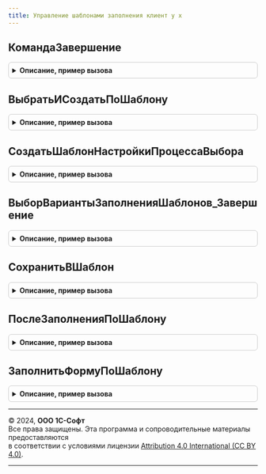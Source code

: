 ```yaml
---
title: Управление шаблонами заполнения клиент у х
---
```



## КомандаЗавершение
<details style="margin: 1em 0; padding: 0.5em; border: 1px solid #ccc; border-radius: 6px;">

<summary style="font-weight: bold; cursor: pointer;">Описание, пример вызова</summary>

```bsl
// Модуль предназначен для реализации фукнциональности механизма шаблонов
// заполнения контексте клиентского кода.
////////////////////////////////////////////////////////////////////////////////

Функция КомандаЗавершение(ВыбранноеЗначение, ДопПараметр) Экспорт
```

Пример вызова
```bsl
Результат = УправлениеШаблонамиЗаполненияКлиентУХ.КомандаЗавершение(ВыбранноеЗначение, ДопПараметр) 
```
</details>

## ВыбратьИСоздатьПоШаблону
<details style="margin: 1em 0; padding: 0.5em; border: 1px solid #ccc; border-radius: 6px;">

<summary style="font-weight: bold; cursor: pointer;">Описание, пример вызова</summary>

```bsl

// По эталонному элементу ЭталонныйЭлементВход (например, пустая ссылка на справочник)
// выбирает шаблон и создает новый элемент по шаблону.
Функция ВыбратьИСоздатьПоШаблону(ЭталонныйЭлементВход) Экспорт
```

Пример вызова
```bsl
Результат = УправлениеШаблонамиЗаполненияКлиентУХ.ВыбратьИСоздатьПоШаблону(ЭталонныйЭлементВход) 
```
</details>

## СоздатьШаблонНастройкиПроцессаВыбора
<details style="margin: 1em 0; padding: 0.5em; border: 1px solid #ccc; border-radius: 6px;">

<summary style="font-weight: bold; cursor: pointer;">Описание, пример вызова</summary>

```bsl

// Создаёт новый шаблон заполнения для справочника НастройкаВыбораВход,
// выставляя наименование шаблона НаименованиеВход.
Процедура СоздатьШаблонНастройкиПроцессаВыбора(НастройкаВыбораВход, ВариантЗаполненияВход, НаименованиеВход) Экспорт
```

Пример вызова
```bsl
УправлениеШаблонамиЗаполненияКлиентУХ.СоздатьШаблонНастройкиПроцессаВыбора(НастройкаВыбораВход, ВариантЗаполненияВход, НаименованиеВход));
```
</details>

## ВыборВариантыЗаполненияШаблонов_Завершение
<details style="margin: 1em 0; padding: 0.5em; border: 1px solid #ccc; border-radius: 6px;">

<summary style="font-weight: bold; cursor: pointer;">Описание, пример вызова</summary>

```bsl

Процедура ВыборВариантыЗаполненияШаблонов_Завершение(Результат, ДополнительныеПараметры) Экспорт
```

Пример вызова
```bsl
УправлениеШаблонамиЗаполненияКлиентУХ.ВыборВариантыЗаполненияШаблонов_Завершение(Результат, ДополнительныеПараметры) 
```
</details>

## СохранитьВШаблон
<details style="margin: 1em 0; padding: 0.5em; border: 1px solid #ccc; border-radius: 6px;">

<summary style="font-weight: bold; cursor: pointer;">Описание, пример вызова</summary>

```bsl

// Сохраняет объект СсылкаНаОбъектВход в виде шаблона на форме ФормаВход.
Процедура СохранитьВШаблон(ФормаВход, СсылкаНаОбъектВход) Экспорт
```

Пример вызова
```bsl
УправлениеШаблонамиЗаполненияКлиентУХ.СохранитьВШаблон(ФормаВход, СсылкаНаОбъектВход) 
```
</details>

## ПослеЗаполненияПоШаблону
<details style="margin: 1em 0; padding: 0.5em; border: 1px solid #ccc; border-radius: 6px;">

<summary style="font-weight: bold; cursor: pointer;">Описание, пример вызова</summary>

```bsl

// Вызывается после заполнения по шаблону ШаблонВход для
// объекта с формой ФормаВход
Процедура ПослеЗаполненияПоШаблону(ФормаВход, ШаблонВход) Экспорт
```

Пример вызова
```bsl
УправлениеШаблонамиЗаполненияКлиентУХ.ПослеЗаполненияПоШаблону(ФормаВход, ШаблонВход) 
```
</details>

## ЗаполнитьФормуПоШаблону
<details style="margin: 1em 0; padding: 0.5em; border: 1px solid #ccc; border-radius: 6px;">

<summary style="font-weight: bold; cursor: pointer;">Описание, пример вызова</summary>

```bsl

// Заполняет форму ФормаВход по данным шаблона ШаблонВход.
Процедура ЗаполнитьФормуПоШаблону(ФормаВход, ШаблонВход) Экспорт
```

Пример вызова
```bsl
УправлениеШаблонамиЗаполненияКлиентУХ.ЗаполнитьФормуПоШаблону(ФормаВход, ШаблонВход) 
```
</details>

---

© 2024, **ООО 1С-Софт**  
Все права защищены. Эта программа и сопроводительные материалы предоставляются  
в соответствии с условиями лицензии [Attribution 4.0 International (CC BY 4.0)](https://creativecommons.org/licenses/by/4.0/legalcode).

---
